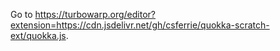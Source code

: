 Go to https://turbowarp.org/editor?extension=https://cdn.jsdelivr.net/gh/csferrie/quokka-scratch-ext/quokka.js.
